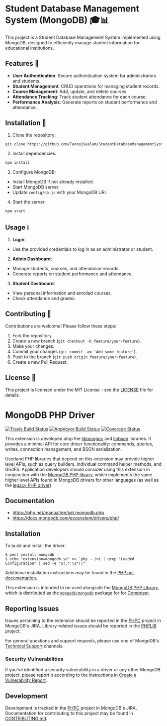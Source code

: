 # Student Database Management System (MongoDB) 🎓📊

This project is a Student Database Management System implemented using MongoDB, designed to efficiently manage student information for educational institutions.

## Features 🚀

- **User Authentication**: Secure authentication system for administrators and students.
- **Student Management**: CRUD operations for managing student records.
- **Course Management**: Add, update, and delete courses.
- **Attendance Tracking**: Track student attendance for each course.
- **Performance Analysis**: Generate reports on student performance and attendance.

## Installation 🔧

1. Clone the repository:
```sh
git clone https://github.com/TanoojSeelam/StudentDatabaseManagementSystem_MongoDB.git
```

2. Install dependencies:
```sh
npm install
```

3. Configure MongoDB:
- Install MongoDB if not already installed.
- Start MongoDB server.
- Update `config/db.js` with your MongoDB URI.

4. Start the server:
```sh
npm start
```

## Usage ℹ️

1. **Login**: 
- Use the provided credentials to log in as an administrator or student.

2. **Admin Dashboard**:
- Manage students, courses, and attendance records.
- Generate reports on student performance and attendance.

3. **Student Dashboard**:
- View personal information and enrolled courses.
- Check attendance and grades.

## Contributing 🤝

Contributions are welcome! Please follow these steps:

1. Fork the repository.
2. Create a new branch (`git checkout -b feature/your-feature`).
3. Make your changes.
4. Commit your changes (`git commit -am 'Add some feature'`).
5. Push to the branch (`git push origin feature/your-feature`).
6. Create a new Pull Request.

## License 📜

This project is licensed under the MIT License - see the [LICENSE](LICENSE) file for details.

# MongoDB PHP Driver

[![Travis Build Status](https://api.travis-ci.org/mongodb/mongo-php-driver.png?branch=master)](https://travis-ci.org/mongodb/mongo-php-driver)
[![AppVeyor Build Status](https://ci.appveyor.com/api/projects/status/gbd3t99ucib5n8sf?svg=true)](https://ci.appveyor.com/project/jmikola/mongo-php-driver)
[![Coverage Status](https://coveralls.io/repos/github/mongodb/mongo-php-driver/badge.svg?branch=master)](https://coveralls.io/github/mongodb/mongo-php-driver?branch=master)

This extension is developed atop the
[libmongoc](https://github.com/mongodb/mongo-c-driver) and
[libbson](https://github.com/mongodb/libbson) libraries. It provides a minimal
API for core driver functionality: commands, queries, writes, connection
management, and BSON serialization.

Userland PHP libraries that depend on this extension may provide higher level
APIs, such as query builders, individual command helper methods, and GridFS.
Application developers should consider using this extension in conjunction with
the [MongoDB PHP library](https://github.com/mongodb/mongo-php-library), which
implements the same higher level APIs found in MongoDB drivers for other
languages (as well as the
[legacy PHP driver](https://php.net/manual/en/book.mongo.php)).

## Documentation

 - https://php.net/manual/en/set.mongodb.php
 - https://docs.mongodb.com/ecosystem/drivers/php/

## Installation

To build and install the driver:

    $ pecl install mongodb
    $ echo "extension=mongodb.so" >> `php --ini | grep "Loaded Configuration" | sed -e "s|.*:\s*||"`

Additional installation instructions may be found in the
[PHP.net documentation](https://php.net/manual/en/mongodb.installation.php).

This extension is intended to be used alongside the
[MongoDB PHP Library](https://github.com/mongodb/mongo-php-library), which is
distributed as the
[`mongodb/mongodb`](https://packagist.org/packages/mongodb/mongodb) package for
for [Composer](https://getcomposer.org).

## Reporting Issues

Issues pertaining to the extension should be reported in the
[PHPC](https://jira.mongodb.org/secure/CreateIssue!default.jspa?project-field=PHPC)
project in MongoDB's JIRA. Library-related issues should be reported in the
[PHPLIB](https://jira.mongodb.org/secure/CreateIssue!default.jspa?project-field=PHPLIB)
project.

For general questions and support requests, please use one of MongoDB's
[Technical Support](https://docs.mongodb.com/manual/support/) channels.

### Security Vulnerabilities

If you've identified a security vulnerability in a driver or any other MongoDB
project, please report it according to the instructions in
[Create a Vulnerability Report](https://docs.mongodb.org/manual/tutorial/create-a-vulnerability-report).

## Development

Development is tracked in the
[PHPC](https://jira.mongodb.org/projects/PHPC/summary) project in MongoDB's
JIRA. Documentation for contributing to this project may be found in
[CONTRIBUTING.md](CONTRIBUTING.md).
